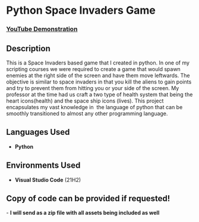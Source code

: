 <h1>Python Space Invaders Game</h1>

 ### [YouTube Demonstration](https://youtu.be/ZDEuECj_2yU)

<h2>Description</h2>
This is a Space Invaders based game that I created in python. In one of my scripting courses we were required to create a game that would spawn enemies at the right side of the screen and have them move leftwards. The objective is similar to space invaders in that you kill the aliens to gain points and try to prevent them from hitting you or your side of the screen. My professor at the time had us craft a two type of health system that being the heart icons(health) and the space ship icons (lives). This project encapsulates my vast knowledge in  the language of python that can be smoothly transitioned to almost any other programming language.
<br />


<h2>Languages Used</h2>

- <b>Python</b> 

<h2>Environments Used </h2>

- <b>Visual Studio Code</b> (21H2)

<h2>Copy of code can be provided if requested!</h2>
- <b>I will send as a zip file with all assets being included as well</b> 


<!--
 ```diff
- text in red
+ text in green
! text in orange
# text in gray
@@ text in purple (and bold)@@
```
--!>
